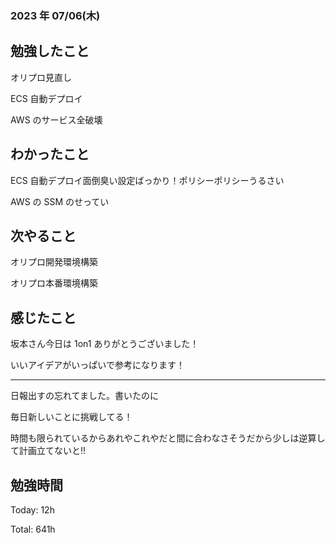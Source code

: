 ### 2023 年 07/06(木)

## 勉強したこと

オリプロ見直し

ECS 自動デプロイ

AWS のサービス全破壊

## わかったこと

ECS 自動デプロイ面倒臭い設定ばっかり！ポリシーポリシーうるさい

AWS の SSM のせってい

## 次やること

オリプロ開発環境構築

オリプロ本番環境構築

## 感じたこと

坂本さん今日は 1on1 ありがとうございました！

いいアイデアがいっぱいで参考になります！

---

日報出すの忘れてました。書いたのに

毎日新しいことに挑戦してる！

時間も限られているからあれやこれやだと間に合わなさそうだから少しは逆算して計画立てないと!!

## 勉強時間

Today: 12h

Total: 641h

